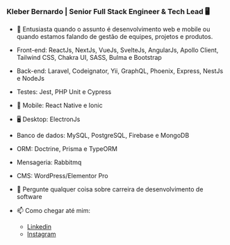 ### Kleber Bernardo | Senior Full Stack Engineer & Tech Lead 🖥️

- :wave: Entusiasta quando o assunto é desenvolvimento web e mobile ou quando estamos falando de gestão de equipes, projetos e produtos.

- Front-end: ReactJs, NextJs, VueJs, SvelteJs, AngularJs, Apollo Client, Tailwind CSS, Chakra UI, SASS, Bulma e Bootstrap
- Back-end: Laravel, Codeignator, Yii, GraphQL, Phoenix, Express, NestJs e NodeJs
- Testes: Jest, PHP Unit e Cypress
- :vibration_mode: Mobile: React Native e Ionic
- :desktop_computer: Desktop: ElectronJs
- Banco de dados: MySQL, PostgreSQL, Firebase e MongoDB
- ORM: Doctrine, Prisma e TypeORM
- Mensageria: Rabbitmq
- CMS: WordPress/Elementor Pro
- 💬 Pergunte qualquer coisa sobre carreira de desenvolvimento de software
- 📫 Como chegar até mim: 
   - [Linkedin](https://www.linkedin.com/in/kleberbernardo/)
   - [Instagram](https://www.instagram.com/kleber.sbernardo/)


<link rel="stylesheet" href="https://cdn.jsdelivr.net/gh/devicons/devicon@v2.15.1/devicon.min.css">
<i class="devicon-android-plain"></i>
